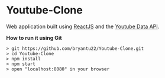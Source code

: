 # Youtube-Clone
Web application built using [ReactJS](https://reactjs.org/) and the [Youtube Data API](https://developers.google.com/youtube/v3/).

**How to run it using Git**

```
> git https://github.com/bryantu22/Youtube-Clone.git
> cd Youtube-Clone
> npm install
> npm start
> open "localhost:8080" in your browser
```

